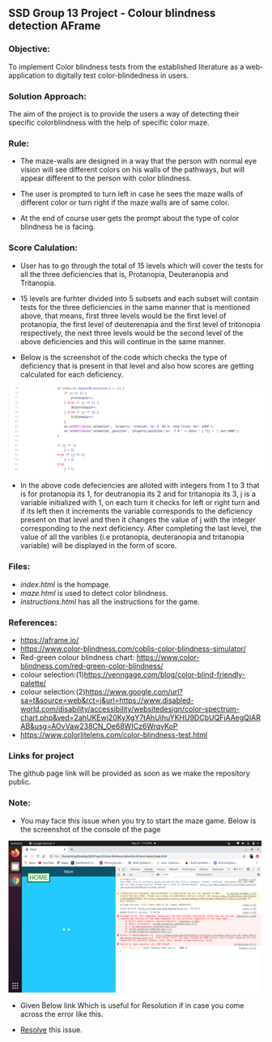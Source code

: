 ## SSD Group 13 Project - Colour blindness detection AFrame

### Objective: 
To implement Color blindness tests from the established literature as a web-application to digitally test color-blindedness in users. 


### Solution Approach:
The aim of the project is to provide the users a way of detecting their specific colorblindness with the help of specific color maze.


### Rule:

* The maze-walls are designed in a way that the person with normal eye vision will see different colors on his walls of the pathways, but will appear different to the person with color blindness.

* The user is prompted to turn left in case he sees the maze walls of different color or turn right if the maze walls are of same color.

* At the end of course user gets the prompt about the type of color blindness he is facing.

### Score Calulation:
* User has to go through the total of 15 levels which will cover the tests for all the three deficiencies that is, Protanopia, Deuteranopia and Tritanopia.

* 15 levels are furhter divided into 5 subsets and each subset will contain tests for the three deficiencies in the same manner that is mentioned above, that means, first three levels would be the first level of protanopia, the first level of deuterenapia and the first level of tritonopia respectively, the next three levels would be the second level of the above deficiencies and this will continue in the same manner.

* Below is the screenshot of the code which checks the type of deficiency that is present in that level and also how scores are getting calculated for each deficiency.

![image info](images/ss.png)

* In the above code defeciencies are alloted with integers from 1 to 3 that is for protanopia its 1, for deutranopia its 2 and for tritanopia its 3, j is a variable initialized with 1, on each turn it checks for left or right turn and if its left then it increments the variable corresponds to the deficiency present on that level and then it changes the value of j with the integer corresponding to the next deficiency. After completing the last level, the value of all the varibles (i.e protanopia, deuteranopia and tritanopia variable) will be displayed in the form of score.


### Files:

* *index.html* is the hompage. 
* *maze.html* is used to detect color blindness.
* *instructions.html* has all the instructions for the game.

### References:
* https://aframe.io/
* https://www.color-blindness.com/coblis-color-blindness-simulator/
* Red-green colour blindness chart: https://www.color-blindness.com/red-green-color-blindness/
* colour selection:(1)https://venngage.com/blog/color-blind-friendly-palette/ 
* colour selection:(2)https://www.google.com/url?sa=t&source=web&rct=j&url=https://www.disabled-world.com/disability/accessibility/websitedesign/color-spectrum-chart.php&ved=2ahUKEwj20KyXgY7tAhUihuYKHU9DCbUQFjAAegQIARAB&usg=AOvVaw238CN_Oe68WICz6WrqyKoP
* https://www.colorlitelens.com/color-blindness-test.html

### Links for project
The github page link will be provided as soon as we make the repository public.

### Note:
* You may face this issue when you try to start the maze game. Below is the screenshot of the console of the page 

![image info](images/glitch.png)

* Given Below link Which is useful for Resolution if in case you come across the error like this.

* [Resolve](https://help.symantec.com/cs/DCS1.0/DCS1_0/v107680513_v99309261/Enabling-CORS?locale=EN_US) this issue.



